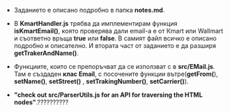 * Заданието е описано подробно в папка __notes.md__.

* В __KmartHandler.js__ трябва да имплементирам функция __isKmartEmail()__, която проверява дали email-a е от Кmart или Wallmart и съответно връща __true__ или __false__. В самият файл всичко е описано подробно и описателно. И втората част от заданието е да разширя __getTrakerAndName()__.

* Функциите, които се препоръчват да се използват с в __src/EMail.js__. Там е създаден __клас Email__, с посочените функции вътре(__getFrom(__), __setName()__, __setStreet()__ , __setTrakingNumber()__, __setCarrier()__).


*  __"check out src/ParserUtils.js for an API for traversing the HTML nodes"__.??????????
